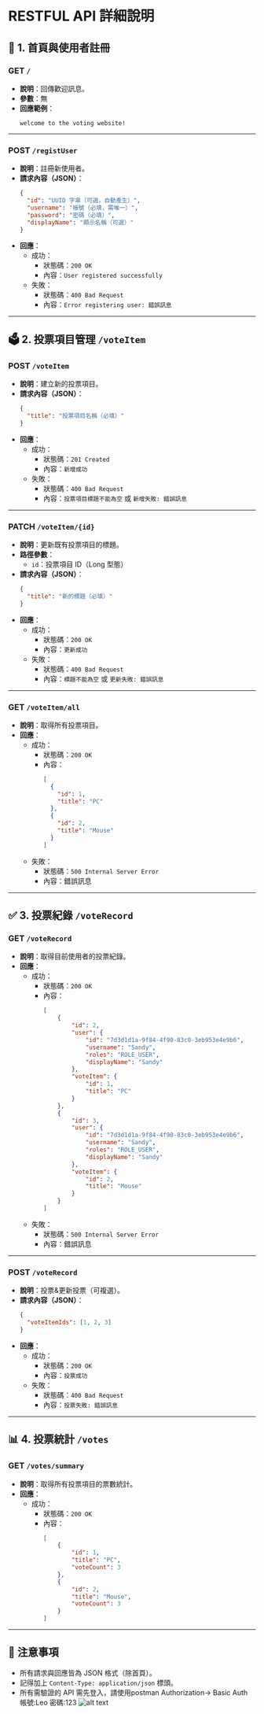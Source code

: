 # RESTFUL API 詳細說明 
## 📌 1. 首頁與使用者註冊

### GET `/`

- **說明**：回傳歡迎訊息。
- **參數**：無
- **回應範例**：
  ```
  welcome to the voting website!
  ```

---

### POST `/registUser`

- **說明**：註冊新使用者。
- **請求內容（JSON）**：
  ```json
  {
    "id": "UUID 字串（可選，自動產生）",
    "username": "帳號（必填，需唯一）",
    "password": "密碼（必填）",
    "displayName": "顯示名稱（可選）"
  }
  ```
- **回應**：
  - 成功：
    - 狀態碼：`200 OK`
    - 內容：`User registered successfully`
  - 失敗：
    - 狀態碼：`400 Bad Request`
    - 內容：`Error registering user: 錯誤訊息`

---

## 🗳️ 2. 投票項目管理 `/voteItem`

### POST `/voteItem`

- **說明**：建立新的投票項目。
- **請求內容（JSON）**：
  ```json
  {
    "title": "投票項目名稱（必填）"
  }
  ```
- **回應**：
  - 成功：
    - 狀態碼：`201 Created`
    - 內容：`新增成功`
  - 失敗：
    - 狀態碼：`400 Bad Request`
    - 內容：`投票項目標題不能為空` 或 `新增失敗: 錯誤訊息`

---

### PATCH `/voteItem/{id}`

- **說明**：更新既有投票項目的標題。
- **路徑參數**：
  - `id`：投票項目 ID（Long 型態）
- **請求內容（JSON）**：
  ```json
  {
    "title": "新的標題（必填）"
  }
  ```
- **回應**：
  - 成功：
    - 狀態碼：`200 OK`
    - 內容：`更新成功`
  - 失敗：
    - 狀態碼：`400 Bad Request`
    - 內容：`標題不能為空` 或 `更新失敗: 錯誤訊息`

---

### GET `/voteItem/all`

- **說明**：取得所有投票項目。
- **回應**：
  - 成功：
    - 狀態碼：`200 OK`
    - 內容：
      ```json
      [
        {
          "id": 1,
          "title": "PC"
        },
        {
          "id": 2,
          "title": "Mouse"
        }
      ]
      ```
  - 失敗：
    - 狀態碼：`500 Internal Server Error`
    - 內容：錯誤訊息

---

## ✅ 3. 投票紀錄 `/voteRecord`

### GET `/voteRecord`

- **說明**：取得目前使用者的投票紀錄。
- **回應**：
  - 成功：
    - 狀態碼：`200 OK`
    - 內容：
      ```json
      [
          {
              "id": 2,
              "user": {
                  "id": "7d3d1d1a-9f84-4f90-83c0-3eb953e4e9b6",
                  "username": "Sandy",
                  "roles": "ROLE_USER",
                  "displayName": "Sandy"
              },
              "voteItem": {
                  "id": 1,
                  "title": "PC"
              }
          },
          {
              "id": 3,
              "user": {
                  "id": "7d3d1d1a-9f84-4f90-83c0-3eb953e4e9b6",
                  "username": "Sandy",
                  "roles": "ROLE_USER",
                  "displayName": "Sandy"
              },
              "voteItem": {
                  "id": 2,
                  "title": "Mouse"
              }
          }
      ]
      ```
  - 失敗：
    - 狀態碼：`500 Internal Server Error`
    - 內容：錯誤訊息

---

### POST `/voteRecord`

- **說明**：投票&更新投票（可複選）。
- **請求內容（JSON）**：
  ```json
  {
    "voteItemIds": [1, 2, 3]
  }
  ```
- **回應**：
  - 成功：
    - 狀態碼：`200 OK`
    - 內容：`投票成功`
  - 失敗：
    - 狀態碼：`400 Bad Request`
    - 內容：`投票失敗: 錯誤訊息`

---

## 📊 4. 投票統計 `/votes`

### GET `/votes/summary`

- **說明**：取得所有投票項目的票數統計。
- **回應**：
  - 成功：
    - 狀態碼：`200 OK`
    - 內容：
      ```json
      [
          {
              "id": 1,
              "title": "PC",
              "voteCount": 3
          },
          {
              "id": 2,
              "title": "Mouse",
              "voteCount": 3
          }
      ]
      ```

---

## 🔐 注意事項

- 所有請求與回應皆為 JSON 格式（除首頁）。
- 記得加上 `Content-Type: application/json` 標頭。
- 所有需驗證的 API 需先登入，請使用postman Authorization-> Basic Auth 帳號:Leo 密碼:123
![alt text](/md_images/image.png)
